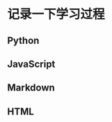 记录一下学习过程
==============
Python
-------------

JavaScript
-------

Markdown
----------

HTML
-------------


